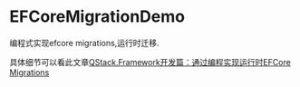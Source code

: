 # EFCoreMigrationDemo
编程式实现efcore migrations,运行时迁移.

具体细节可以看此文章[QStack.Framework开发篇：通过编程实现运行时EFCore Migrations](https://qystack.top/article/3.html)

